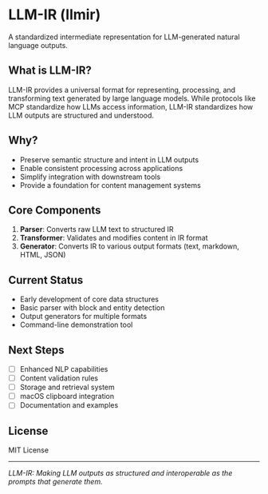 # LLM-IR (llmir)

A standardized intermediate representation for LLM-generated natural language outputs.

## What is LLM-IR?

LLM-IR provides a universal format for representing, processing, and transforming text generated by large language models. While protocols like MCP standardize how LLMs access information, LLM-IR standardizes how LLM outputs are structured and understood.

## Why?

- Preserve semantic structure and intent in LLM outputs
- Enable consistent processing across applications
- Simplify integration with downstream tools
- Provide a foundation for content management systems

## Core Components

1. **Parser**: Converts raw LLM text to structured IR
2. **Transformer**: Validates and modifies content in IR format
3. **Generator**: Converts IR to various output formats (text, markdown, HTML, JSON)

## Current Status

- Early development of core data structures
- Basic parser with block and entity detection
- Output generators for multiple formats
- Command-line demonstration tool

## Next Steps

- [ ] Enhanced NLP capabilities
- [ ] Content validation rules
- [ ] Storage and retrieval system
- [ ] macOS clipboard integration
- [ ] Documentation and examples

## License

MIT License

---

*LLM-IR: Making LLM outputs as structured and interoperable as the prompts that generate them.*
